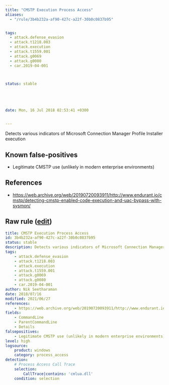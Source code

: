 ```yaml
---
title: "CMSTP Execution Process Access"
aliases:
  - "/rule/3b4b232a-af90-427c-a22f-30b0c0837b95"


tags:
  - attack.defense_evasion
  - attack.t1218.003
  - attack.execution
  - attack.t1559.001
  - attack.g0069
  - attack.g0080
  - car.2019-04-001



status: stable





date: Mon, 16 Jul 2018 02:53:41 +0300


---
```


Detects various indicators of Microsoft Connection Manager Profile Installer execution

<!--more-->


## Known false-positives

* Legitimate CMSTP use (unlikely in modern enterprise environments)



## References

* https://web.archive.org/web/20190720093911/http://www.endurant.io/cmstp/detecting-cmstp-enabled-code-execution-and-uac-bypass-with-sysmon/


## Raw rule ([edit](https://github.com/SigmaHQ/sigma/edit/master/rules/windows/process_access/proc_access_win_cmstp_execution_by_access.yml))
```yaml
title: CMSTP Execution Process Access
id: 3b4b232a-af90-427c-a22f-30b0c0837b95
status: stable
description: Detects various indicators of Microsoft Connection Manager Profile Installer execution
tags:
    - attack.defense_evasion
    - attack.t1218.003
    - attack.execution
    - attack.t1559.001
    - attack.g0069
    - attack.g0080
    - car.2019-04-001
author: Nik Seetharaman
date: 2018/07/16
modified: 2021/06/27
references:
    - https://web.archive.org/web/20190720093911/http://www.endurant.io/cmstp/detecting-cmstp-enabled-code-execution-and-uac-bypass-with-sysmon/
fields:
    - CommandLine
    - ParentCommandLine
    - Details
falsepositives:
    - Legitimate CMSTP use (unlikely in modern enterprise environments)
level: high
logsource:
    product: windows
    category: process_access
detection:
    # Process Access Call Trace
    selection:
        CallTrace|contains: 'cmlua.dll'
    condition: selection

```
